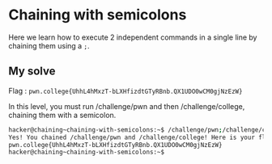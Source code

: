 # Chaining with semicolons

Here we learn how to execute 2 independent commands in a single line by chaining them using a `;`.

## My solve

Flag : `pwn.college{UhhL4hMxzT-bLXHfizdtGTyRBnb.QX1UDO0wCM0gjNzEzW}`

In this level, you must run /challenge/pwn and then /challenge/college, chaining them with a semicolon.

```bash
hacker@chaining~chaining-with-semicolons:~$ /challenge/pwn;/challenge/college 
Yes! You chained /challenge/pwn and /challenge/college! Here is your flag:
pwn.college{UhhL4hMxzT-bLXHfizdtGTyRBnb.QX1UDO0wCM0gjNzEzW}
hacker@chaining~chaining-with-semicolons:~$ 
```
